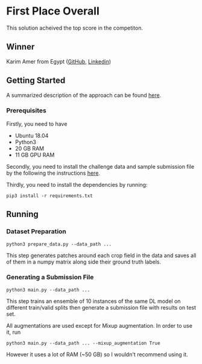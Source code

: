 # First Place Overall

This solution acheived the top score in the competiton. 

## Winner

Karim Amer from Egypt ([GitHub](https://github.com/karimmamer), [Linkedin](https://www.linkedin.com/in/karim-amer-42188a6b/))


## Getting Started

A summarized description of the approach can be found [here](https://zindi.africa/competitions/iclr-workshop-challenge-2-radiant-earth-computer-vision-for-crop-recognition/discussions/1147).

### Prerequisites

Firstly, you need to have 

* Ubuntu 18.04 
* Python3
* 20 GB RAM
* 11 GB GPU RAM

Secondly, you need to install the challenge data and sample submission file by the following the instructions [here](https://zindi.africa/competitions/iclr-workshop-challenge-2-radiant-earth-computer-vision-for-crop-recognition/data).

Thirdly, you need to install the dependencies by running:

```
pip3 install -r requirements.txt
```

## Running

### Dataset Preparation

```
python3 prepare_data.py --data_path ...
```

This step generates patches around each crop field in the data and saves all of them in a numpy matrix along side their ground truth labels.

### Generating a Submission File

```
python3 main.py --data_path ...
```

This step trains an ensemble of 10 instances of the same DL model on different train/valid splits then generate a submission file with results on test set. 

All augmentations are used except for Mixup augmentation. In order to use it, run

```
python3 main.py --data_path ... --mixup_augmentation True
```

However it uses a lot of RAM (~50 GB) so I wouldn't recommend using it.

